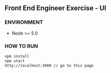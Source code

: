 ## Front End Engineer Exercise - UI

### ENVIRONMENT
* Node >= 5.0

### HOW TO RUN
```bash
npm install
npm start
http://localhost:3000 // go to this page
```
